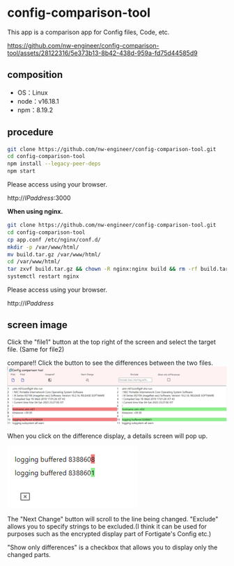 # config-comparison-tool

This app is a comparison app for Config files, Code, etc.


https://github.com/nw-engineer/config-comparison-tool/assets/28122316/5e373b13-8b42-438d-959a-fd75d44585d9


## composition
- OS：Linux
- node：v16.18.1
- npm：8.19.2

## procedure
```bash
git clone https://github.com/nw-engineer/config-comparison-tool.git
cd config-comparison-tool
npm install --legacy-peer-deps
npm start
```
Please access using your browser.

http://_IPaddress_:3000

**When using nginx.**
```bash
git clone https://github.com/nw-engineer/config-comparison-tool.git
cd config-comparison-tool
cp app.conf /etc/nginx/conf.d/
mkdir -p /var/www/html/
mv build.tar.gz /var/www/html/
cd /var/www/html/
tar zxvf build.tar.gz && chown -R nginx:nginx build && rm -rf build.tar.gz
systemctl restart nginx
```
Please access using your browser.

http://_IPaddress_

## screen image
Click the "file1" button at the top right of the screen and select the target file. (Same for file2)

compare!! Click the button to see the differences between the two files.
![画像](/screen1.png)

When you click on the difference display, a details screen will pop up.

![画像](/screen2.png)

The "Next Change" button will scroll to the line being changed.
"Exclude" allows you to specify strings to be excluded.(I think it can be used for purposes such as the encrypted display part of Fortigate's Config etc.)

"Show only differences" is a checkbox that allows you to display only the changed parts.
